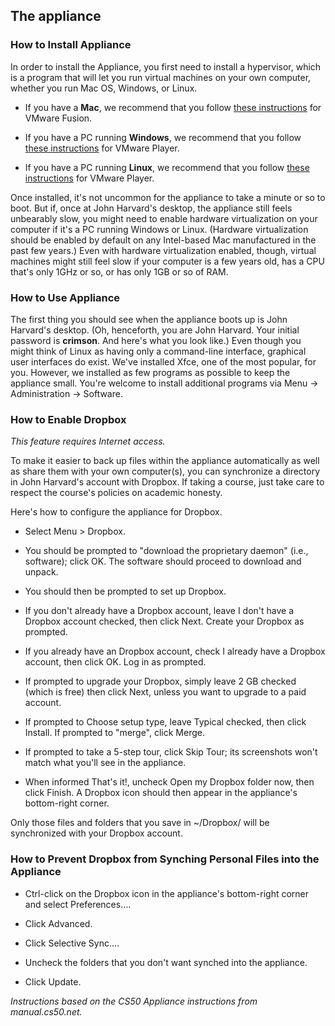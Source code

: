 ## The appliance

### How to Install Appliance

In order to install the Appliance, you first need to install a hypervisor, which is a program that will let you run virtual machines on your own computer, whether you run Mac OS, Windows, or Linux.

* If you have a **Mac**, we recommend that you follow [these instructions](#mac) for VMware Fusion.

* If you have a PC running **Windows**, we recommend that you follow [these instructions](#windows) for VMware Player.

* If you have a PC running **Linux**, we recommend that you follow [these instructions](#linux) for VMware Player.

Once installed, it's not uncommon for the appliance to take a minute or so to boot. But if, once at John Harvard's desktop, the appliance still feels unbearably slow, you might need to enable hardware virtualization on your computer if it's a PC running Windows or Linux. (Hardware virtualization should be enabled by default on any Intel-based Mac manufactured in the past few years.) Even with hardware virtualization enabled, though, virtual machines might still feel slow if your computer is a few years old, has a CPU that's only 1GHz or so, or has only 1GB or so of RAM.

### How to Use Appliance

The first thing you should see when the appliance boots up is John Harvard's desktop. (Oh, henceforth, you are John Harvard. Your initial password is **crimson**. And here's what you look like.) Even though you might think of Linux as having only a command-line interface, graphical user interfaces do exist. We've installed Xfce, one of the most popular, for you. However, we installed as few programs as possible to keep the appliance small. You're welcome to install additional programs via Menu &rarr; Administration &rarr; Software.

### How to Enable Dropbox

*This feature requires Internet access.*

To make it easier to back up files within the appliance automatically as well as share them with your own computer(s), you can synchronize a directory in John Harvard's account with Dropbox. If taking a course, just take care to respect the course's policies on academic honesty.

Here's how to configure the appliance for Dropbox.

* Select Menu > Dropbox.

* You should be prompted to "download the proprietary daemon" (i.e., software); click OK. The software should proceed to download and unpack.

* You should then be prompted to set up Dropbox.

* If you don't already have a Dropbox account, leave I don't have a Dropbox account checked, then click Next. Create your Dropbox as prompted.

* If you already have an Dropbox account, check I already have a Dropbox account, then click OK. Log in as prompted.

* If prompted to upgrade your Dropbox, simply leave 2 GB checked (which is free) then click Next, unless you want to upgrade to a paid account.

* If prompted to Choose setup type, leave Typical checked, then click Install. If prompted to "merge", click Merge.

* If prompted to take a 5-step tour, click Skip Tour; its screenshots won't match what you'll see in the appliance.

* When informed That's it!, uncheck Open my Dropbox folder now, then click Finish. A Dropbox icon should then appear in the appliance's bottom-right corner.

Only those files and folders that you save in ~/Dropbox/ will be synchronized with your Dropbox account.

### How to Prevent Dropbox from Synching Personal Files into the Appliance

* Ctrl-click on the Dropbox icon in the appliance's bottom-right corner and select Preferences….

* Click Advanced.

* Click Selective Sync….

* Uncheck the folders that you don't want synched into the appliance.

* Click Update.


*Instructions based on the CS50 Appliance instructions from manual.cs50.net.*

